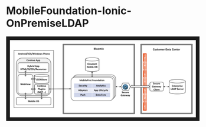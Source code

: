 # MobileFoundation-Ionic-OnPremiseLDAP

<img src="doc/source/images/Architecture.png" alt="Architecture diagram" width="800" border="10" />

